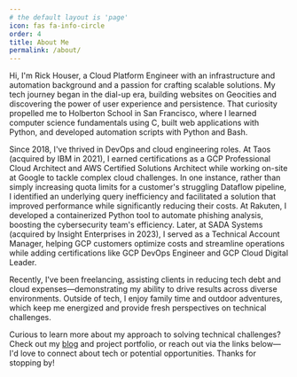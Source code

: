 ```yaml
---
# the default layout is 'page'
icon: fas fa-info-circle
order: 4
title: About Me
permalink: /about/
---
```


Hi, I'm Rick Houser, a Cloud Platform Engineer with an infrastructure and automation background and a passion for crafting scalable solutions. My tech journey began in the dial-up era, building websites on Geocities and discovering the power of user experience and persistence. That curiosity propelled me to Holberton School in San Francisco, where I learned computer science fundamentals using C, built web applications with Python, and developed automation scripts with Python and Bash.

Since 2018, I've thrived in DevOps and cloud engineering roles. At Taos (acquired by IBM in 2021), I earned certifications as a GCP Professional Cloud Architect and AWS Certified Solutions Architect while working on-site at Google to tackle complex cloud challenges. In one instance, rather than simply increasing quota limits for a customer's struggling Dataflow pipeline, I identified an underlying query inefficiency and facilitated a solution that improved performance while significantly reducing their costs. At Rakuten, I developed a containerized Python tool to automate phishing analysis, boosting the cybersecurity team's efficiency. Later, at SADA Systems (acquired by Insight Enterprises in 2023), I served as a Technical Account Manager, helping GCP customers optimize costs and streamline operations while adding certifications like GCP DevOps Engineer and GCP Cloud Digital Leader.

Recently, I've been freelancing, assisting clients in reducing tech debt and cloud expenses—demonstrating my ability to drive results across diverse environments. Outside of tech, I enjoy family time and outdoor adventures, which keep me energized and provide fresh perspectives on technical challenges.

Curious to learn more about my approach to solving technical challenges? Check out my [blog](/blog/) and project portfolio, or reach out via the links below—I'd love to connect about tech or potential opportunities. Thanks for stopping by!
